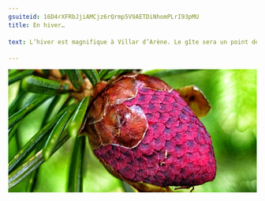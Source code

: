 ```yaml
---
gsuiteid: 16D4rXFRbJjiAMCjz6rQrmp5V9AETDiNhomPLrI93pMU
title: En hiver… 

text: L’hiver est magnifique à Villar d’Arène. Le gîte sera un point de départ parfait pour les randonneurs en raquettes ou à ski, mais aussi pour les adeptes du ski de piste et du ski de fond.

---
```


![](images/image1.png)

